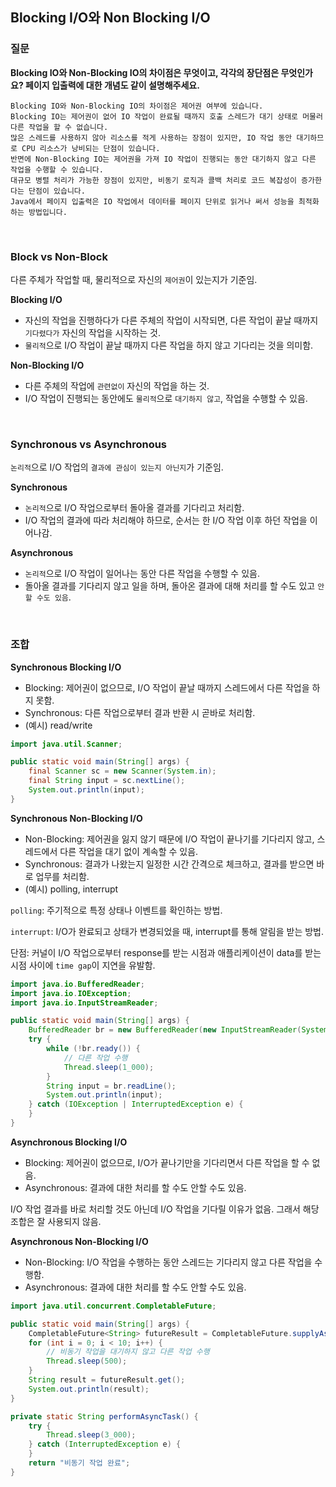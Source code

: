 ## Blocking I/O와 Non Blocking I/O

### 질문

**Blocking IO와 Non-Blocking IO의 차이점은 무엇이고, 각각의 장단점은 무엇인가요? 페이지 입출력에 대한 개념도 같이 설명해주세요.**

    Blocking IO와 Non-Blocking IO의 차이점은 제어권 여부에 있습니다.
    Blocking IO는 제어권이 없어 IO 작업이 완료될 때까지 호출 스레드가 대기 상태로 머물러 다른 작업을 할 수 없습니다. 
    많은 스레드를 사용하지 않아 리소스를 적게 사용하는 장점이 있지만, IO 작업 동안 대기하므로 CPU 리소스가 낭비되는 단점이 있습니다. 
    반면에 Non-Blocking IO는 제어권을 가져 IO 작업이 진행되는 동안 대기하지 않고 다른 작업을 수행할 수 있습니다. 
    대규모 병렬 처리가 가능한 장점이 있지만, 비동기 로직과 콜백 처리로 코드 복잡성이 증가한다는 단점이 있습니다. 
    Java에서 페이지 입출력은 IO 작업에서 데이터를 페이지 단위로 읽거나 써서 성능을 최적화하는 방법입니다.

<br>

### Block vs Non-Block
다른 주체가 작업할 때, 물리적으로 자신의 `제어권`이 있는지가 기준임.

**Blocking I/O**
- 자신의 작업을 진행하다가 다른 주체의 작업이 시작되면, 다른 작업이 끝날 때까지 `기다렸다가` 자신의 작업을 시작하는 것.
- `물리적`으로 I/O 작업이 끝날 때까지 다른 작업을 하지 않고 기다리는 것을 의미함.

**Non-Blocking I/O**
- 다른 주체의 작업에 `관련없이` 자신의 작업을 하는 것.
- I/O 작업이 진행되는 동안에도 `물리적`으로 `대기하지 않고`, 작업을 수행할 수 있음.

<br>

### Synchronous vs Asynchronous
`논리적`으로 I/O 작업의 `결과에 관심이 있는지 아닌지`가 기준임.

**Synchronous**
- `논리적`으로 I/O 작업으로부터 돌아올 결과를 기다리고 처리함.
- I/O 작업의 결과에 따라 처리해야 하므로, 순서는 한 I/O 작업 이후 하던 작업을 이어나감.

**Asynchronous**
- `논리적`으로 I/O 작업이 일어나는 동안 다른 작업을 수행할 수 있음.
- 돌아올 결과를 기다리지 않고 일을 하며, 돌아온 결과에 대해 처리를 할 수도 있고 `안할 수도 있음`.

<br>

### 조합
**Synchronous Blocking I/O**
- Blocking: 제어권이 없으므로, I/O 작업이 끝날 때까지 스레드에서 다른 작업을 하지 못함.
- Synchronous: 다른 작업으로부터 결과 반환 시 곧바로 처리함. 
- (예시) read/write

```java
import java.util.Scanner;

public static void main(String[] args) {
    final Scanner sc = new Scanner(System.in);
    final String input = sc.nextLine();
    System.out.println(input);
}
```

**Synchronous Non-Blocking I/O**
- Non-Blocking: 제어권을 잃지 않기 때문에 I/O 작업이 끝나기를 기다리지 않고, 스레드에서 다른 작업을 대기 없이 계속할 수 있음.
- Synchronous: 결과가 나왔는지 일정한 시간 간격으로 체크하고, 결과를 받으면 바로 업무를 처리함.
- (예시) polling, interrupt

`polling`: 주기적으로 특정 상태나 이벤트를 확인하는 방법.

`interrupt`: I/O가 완료되고 상태가 변경되었을 때, interrupt를 통해 알림을 받는 방법.

단점: 커널이 I/O 작업으로부터 response를 받는 시점과 애플리케이션이 data를 받는 시점 사이에 `time gap`이 지연을 유발함.

```java
import java.io.BufferedReader;
import java.io.IOException;
import java.io.InputStreamReader;

public static void main(String[] args) {
    BufferedReader br = new BufferedReader(new InputStreamReader(System.in));
    try {
        while (!br.ready()) {
            // 다른 작업 수행
            Thread.sleep(1_000);
        }
        String input = br.readLine();
        System.out.println(input);
    } catch (IOException | InterruptedException e) {
    }
}
```
**Asynchronous Blocking I/O**
- Blocking: 제어권이 없으므로, I/O가 끝나기만을 기다리면서 다른 작업을 할 수 없음.
- Asynchronous: 결과에 대한 처리를 할 수도 안할 수도 있음.

I/O 작업 결과를 바로 처리할 것도 아닌데 I/O 작업을 기다릴 이유가 없음.
그래서 해당 조합은 잘 사용되지 않음.

**Asynchronous Non-Blocking I/O**
- Non-Blocking: I/O 작업을 수행하는 동안 스레드는 기다리지 않고 다른 작업을 수행함.
- Asynchronous: 결과에 대한 처리를 할 수도 안할 수도 있음.

```java
import java.util.concurrent.CompletableFuture;

public static void main(String[] args) {
    CompletableFuture<String> futureResult = CompletableFuture.supplyAsync(() -> performAsyncTask());
    for (int i = 0; i < 10; i++) {
        // 비동기 작업을 대기하지 않고 다른 작업 수행
        Thread.sleep(500);
    }
    String result = futureResult.get();
    System.out.println(result);
}

private static String performAsyncTask() {
    try {
        Thread.sleep(3_000);
    } catch (InterruptedException e) {
    }
    return "비동기 작업 완료";
}
```